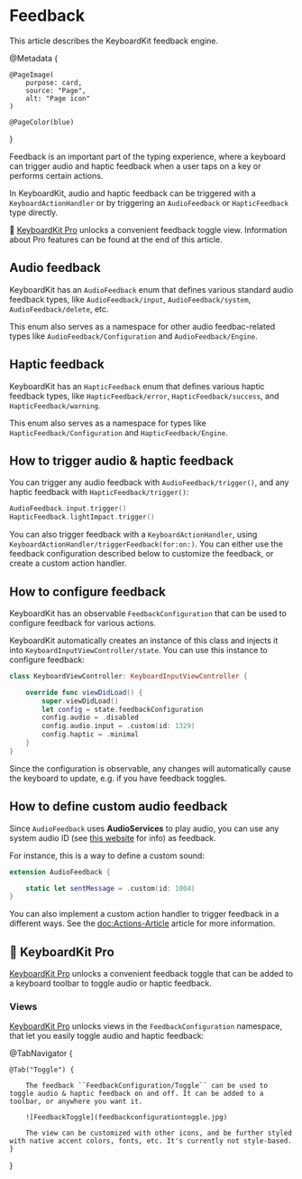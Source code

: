 # Feedback

This article describes the KeyboardKit feedback engine.

@Metadata {
    
    @PageImage(
        purpose: card,
        source: "Page",
        alt: "Page icon"
    )
    
    @PageColor(blue)
}

Feedback is an important part of the typing experience, where a keyboard can trigger audio and haptic feedback when a user taps on a key or performs certain actions.

In KeyboardKit, audio and haptic feedback can be triggered with a ``KeyboardActionHandler`` or by triggering an ``AudioFeedback`` or ``HapticFeedback`` type directly.

👑 [KeyboardKit Pro][Pro] unlocks a convenient feedback toggle view. Information about Pro features can be found at the end of this article.



## Audio feedback

KeyboardKit has an ``AudioFeedback`` enum that defines various standard audio feedback types, like ``AudioFeedback/input``, ``AudioFeedback/system``, ``AudioFeedback/delete``, etc.

This enum also serves as a namespace for other audio feedbac-related types like ``AudioFeedback/Configuration`` and ``AudioFeedback/Engine``.



## Haptic feedback

KeyboardKit has an ``HapticFeedback`` enum that defines various haptic feedback types, like ``HapticFeedback/error``, ``HapticFeedback/success``, and ``HapticFeedback/warning``. 

This enum also serves as a namespace for types like ``HapticFeedback/Configuration`` and ``HapticFeedback/Engine``.



## How to trigger audio & haptic feedback

You can trigger any audio feedback with ``AudioFeedback/trigger()``, and any haptic feedback with ``HapticFeedback/trigger()``:

```swift
AudioFeedback.input.trigger()
HapticFeedback.lightImpact.trigger()
```

You can also trigger feedback with a ``KeyboardActionHandler``, using ``KeyboardActionHandler/triggerFeedback(for:on:)``. You can either use the feedback configuration described below to customize the feedback, or create a custom action handler. 



## How to configure feedback

KeyboardKit has an observable ``FeedbackConfiguration`` that can be used to configure feedback for various actions. 

KeyboardKit automatically creates an instance of this class and injects it into ``KeyboardInputViewController/state``. You can use this instance to configure feedback:

```swift
class KeyboardViewController: KeyboardInputViewController {

    override func viewDidLoad() {
        super.viewDidLoad()
        let config = state.feedbackConfiguration 
        config.audio = .disabled
        config.audio.input = .custom(id: 1329)
        config.haptic = .minimal
    }
}
```

Since the configuration is observable, any changes will automatically cause the keyboard to update, e.g. if you have feedback toggles.



## How to define custom audio feedback

Since ``AudioFeedback`` uses **AudioServices** to play audio, you can use any system audio ID (see [this website](https://iphonedev.wiki/index.php/AudioServices) for info) as feedback. 

For instance, this is a way to define a custom sound:

```swift
extension AudioFeedback {

    static let sentMessage = .custom(id: 1004)
}
```

You can also implement a custom action handler to trigger feedback in a different ways. See the <doc:Actions-Article> article for more information.



## 👑 KeyboardKit Pro

[KeyboardKit Pro][Pro] unlocks a convenient feedback toggle that can be added to a keyboard toolbar to toggle audio or haptic feedback.

[Pro]: https://github.com/KeyboardKit/KeyboardKitPro

### Views

[KeyboardKit Pro][Pro] unlocks views in the ``FeedbackConfiguration`` namespace, that let you easily toggle audio and haptic feedback:

@TabNavigator {
    
    @Tab("Toggle") {
        
        The feedback ``FeedbackConfiguration/Toggle`` can be used to toggle audio & haptic feedback on and off. It can be added to a toolbar, or anywhere you want it.
        
        ![FeedbackToggle](feedbackconfigurationtoggle.jpg)
        
        The view can be customized with other icons, and be further styled with native accent colors, fonts, etc. It's currently not style-based.
    }
}



